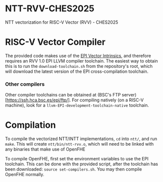 # NTT-RVV-CHES2025
NTT vectorization for RISC-V Vector (RVV) - CHES2025

# RISC-V Vector Compiler
The provided code makes use of the [EPI Vector Intrinsics](https://admin.hca.bsc.es/epi/ftp/doc/intrinsics/EPI/epi-intrinsics.html), and therefore requires an RVV 1.0 EPI LLVM compiler toolchain. The easiest way to obtain this is to run the `download-toolchain.sh` from the repository's root, which will download the latest version of the EPI cross-compilation toolchain.

### Other compilers
Other compiler toolchains can be obtained at (BSC's FTP server)[https://ssh.hca.bsc.es/epi/ftp/]. For compiling natively (on a RISC-V machine), look for a `llvm-EPI-development-toolchain-native` toolchain.

# Compilation
To compile the vectorized NTT/INTT implementations, `cd` into `ntt/`, and run `make`. This will create `ntt/bin/ntt-rvv.o`, which will need to be linked with any binaries that make use of OpenFHE

To compile OpenFHE, first set the environment variables to use the EPI toolchain. This can be done with the provided script, after the toolchain has been downloaded: `source set-compilers.sh`. You may then compile OpenFHE normally.
